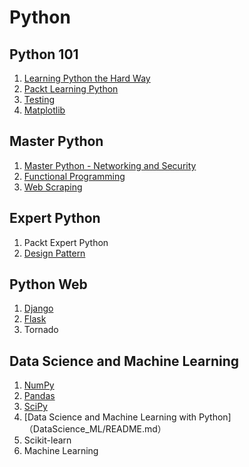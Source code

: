 # Python

## Python 101
1. [Learning Python the Hard Way](Python101/README.md)
2. [Packt Learning Python](PACKT_Learning_Python/README.md)
3. [Testing](Testing/README.md)
4. [Matplotlib](/READMD.md)

## Master Python
1. [Master Python - Networking and Security](Master_Python/README.md)
2. [Functional Programming](Functional_Python_Programming/README.md)
3. [Web Scraping](Web_Scraping/README.md)

## Expert Python
1. Packt Expert Python
2. [Design Pattern](Design_Pattern/README.md)


## Python Web
1. [Django](Django/README.md)
2. [Flask](Flask/README.md)
3. Tornado


## Data Science and Machine Learning
1. [NumPy](NumPy/README.md)
2. [Pandas](Pandas/README.md)
3. [SciPy](SciPy/README.md)
4. [Data Science and Machine Learning with Python]（DataScience_ML/README.md）
5. Scikit-learn
6. Machine Learning
